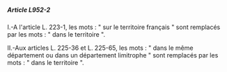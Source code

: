 ##### Article L952-2

I.-A l'article L. 223-1, les mots : " sur le territoire français " sont remplacés par les mots : " dans le territoire ".

II.-Aux articles L. 225-36 et L. 225-65, les mots : " dans le même département ou dans un département limitrophe " sont remplacés par les mots : " dans le territoire ".


